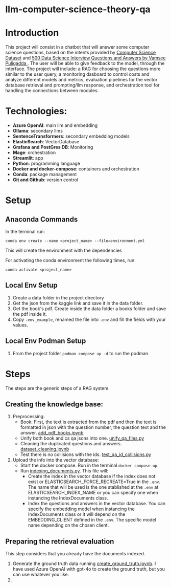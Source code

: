 # llm-computer-science-theory-qa

# Introduction

This project will consist in a chatbot that will answer some computer science questions, based on the intents provided by [Computer Science Dataset](https://www.kaggle.com/datasets/mujtabamatin/computer-science-theory-qa-dataset) and [500 Data Science Interview Questions and Answers by Vamsee Puligadda
](https://www.kobo.com/us/es/ebook/500-data-science-interview-questions-and-answers?srsltid=AfmBOoqgwhGfV3MCxYC-YhUD98bP_-yQUTSM51PPpohxc-f-sYy3Rchr). The user will be able to give feedback to the model, through the interface. The project will include: a RAG for choosing the questions more similar to the user query, a monitoring dasboard to control costs and analyze different models and metrics, evaluation pipelines for the vector database retrieval and prompting/llm response, and orchestration tool for handling the connections between modules.

# Technologies:
- **Azure OpenAI**: main llm and embedding
- **Ollama**: secondary llms
- **SentenceTransformers**: secondary embedding models
- **ElasticSearch**: VectorDatabase
- **Grafana and PostGres DB**: Monitoring
- **Mage**: orchestration
- **Streamlit**: app
- **Python**: programming language
- **Docker and docker-compose**: containers and orchestration
- **Conda**: package management
- **Git and Github**: version control

# Setup

## Anaconda Commands

In the terminal run:

```
conda env create --name <project_name> --file=environment.yml
```
This will create the environment with the dependencies


For activating the conda environment the following times, run:
```
conda activate <project_name>
```

## Local Env Setup
1. Create a data folder in the project directory
2. Get the json from the kaggle link and save it in the data folder.
3. Get the book's pdf. Create inside the data folder a books folder and save the pdf inside it.
4. Copy `.env_example`, renamed the file into `.env` and fill the fields with your values.

## Local Env Podman Setup

1. From the project folder `podman compose up -d` to run the podman 

# Steps

The steps are the generic steps of a RAG system.

## Creating the knowledge base:

1. Preprocessing:
    - Book: First, the text is extracted from the pdf and then the text is formatted in json with the question number, the question text and the answer. [add_pdf_books.ipynb](src/preprocessing/add_pdf_books.ipynb)
    - Unify both book and cs qa jsons into one. [unify_qa_files.py](src/preprocessing/unify_qa_files.py)
    - Cleaning the duplicated questions and answers. [dataset_cleaning.ipynb](src/preprocessing/dataset_cleaning.ipynb)
    - Test there is no collisions with the ids. [test_qa_id_collisions.py](src/preprocessing/test_qa_id_collisions.py)
1. Upload the info into the vector database:
    - Start the docker compose. Run in the terminal `docker compose up`.
    - Run [indexing_documents.py](src/retrieval/indexing_documents.py). This file will:
        - Create the index in the vector database if the index does not exist or ELASTICSEARCH_FORCE_RECREATE=True in the `.env`. The name that will be used is the one stablished at the `.env` at ELASTICSEARCH_INDEX_NAME or you can specify one when instancing the IndexDocuments class.
        - Index the questions and answers in the vector database. You can specify the embedding model when instancing the IndexDocuments class or it will depend on the EMBEDDING_CLIENT defined in the `.env`. The specific model name depending on the chosen client.

## Preparing the retrieval evaluation
This step considers that you already have the documents indexed.
1. Generate the ground truth data running [create_ground_truth.ipynb](src/evaluation/create_ground_truth.ipynb). I have used Azure OpenAI with gpt-4o to create the ground truth, but you can use whatever you like.
2. 